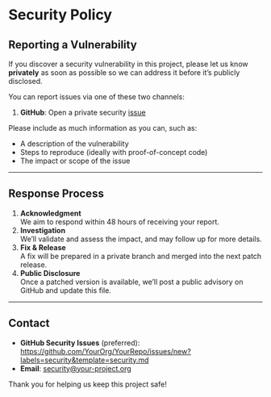 # Security Policy

## Reporting a Vulnerability

If you discover a security vulnerability in this project, please let us know **privately** as soon as possible so we can address it before it’s publicly disclosed.

You can report issues via one of these two channels:

1. **GitHub**: Open a private security [issue](https://github.com/Oscardenas1000/NL2SQL/issues)

Please include as much information as you can, such as:
- A description of the vulnerability  
- Steps to reproduce (ideally with proof-of-concept code)  
- The impact or scope of the issue  

---

## Response Process

1. **Acknowledgment**  
   We aim to respond within 48 hours of receiving your report.  
2. **Investigation**  
   We’ll validate and assess the impact, and may follow up for more details.  
3. **Fix & Release**  
   A fix will be prepared in a private branch and merged into the next patch release.  
4. **Public Disclosure**  
   Once a patched version is available, we’ll post a public advisory on GitHub and update this file.

---

## Contact

- **GitHub Security Issues** (preferred):  
  <https://github.com/YourOrg/YourRepo/issues/new?labels=security&template=security.md>  
- **Email**: security@your-project.org

Thank you for helping us keep this project safe!
